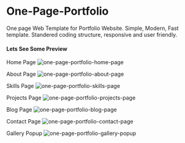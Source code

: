 # One-Page-Portfolio
One page Web Template for Portfolio Website. Simple, Modern, Fast template.
Standered coding structure, responsive and user friendly.

#### Lets See Some Preview

Home Page
![one-page-portfolio-home-page](https://github.com/aburaihanc/One-Page-Portfolio/blob/main/Web%20capture_15-2-2021_143445_.jpeg)

About Page
![one-page-portfolio-about-page](https://github.com/aburaihanc/One-Page-Portfolio/blob/main/Web%20capture_15-2-2021_143512_.jpeg)

Skills Page
![one-page-portfolio-skills-page](https://github.com/aburaihanc/One-Page-Portfolio/blob/main/Web%20capture_15-2-2021_143531_.jpeg)

Projects Page
![one-page-portfolio-projects-page](https://github.com/aburaihanc/One-Page-Portfolio/blob/main/Web%20capture_15-2-2021_143549_.jpeg)

Blog Page
![one-page-portfolio-blog-page](https://github.com/aburaihanc/One-Page-Portfolio/blob/main/Screenshot_2021-02-15%20Abu%20Raihan%20-%20Home.png)

Contact Page
![one-page-portfolio-contact-page](https://github.com/aburaihanc/One-Page-Portfolio/blob/main/Screenshot_2021-02-15%20Abu%20Raihan%20-%20Home(1).png)

Gallery Popup
![one-page-portfolio-gallery-popup](https://github.com/aburaihanc/One-Page-Portfolio/blob/main/Screenshot_2021-02-15%20Abu%20Raihan%20-%20Home(2).png)
